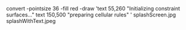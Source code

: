 convert -pointsize 36 -fill red -draw 'text 55,260 "Initializing constraint surfaces..." text 150,500 "preparing cellular rules" ' splashScreen.jpg splashWithText.jpeg
